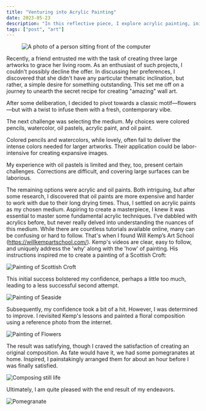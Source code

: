 ```yaml
---
title: "Venturing into Acrylic Painting"
date: 2023-05-23
description: "In this reflective piece, I explore acrylic painting, initiated by a friend's request for original artworks. The journey involves decisions about my artistic themes, the choice of medium, and the acquisition of new skills, with a specific emphasis on understanding the nuances of acrylic paint."
tags: ["post", "art"]
---
```


<figure>
  <img
    src="/images/posts/acrylics-part-1/pomegranate.webp"
    alt="A photo of a person sitting front of the computer"
  />
  <figcaption>
   
  </figcaption>
</figure>

Recently, a friend entrusted me with the task of creating three large artworks to grace her living room. As an enthusiast of such projects, I couldn't possibly decline the offer. In discussing her preferences, I discovered that she didn't have any particular thematic inclination, but rather, a simple desire for something outstanding. This set me off on a journey to unearth the secret recipe for creating "amazing" wall art.

After some deliberation, I decided to pivot towards a classic motif—flowers—but with a twist to infuse them with a fresh, contemporary vibe.

The next challenge was selecting the medium. My choices were colored pencils, watercolor, oil pastels, acrylic paint, and oil paint.

Colored pencils and watercolors, while lovely, often fail to deliver the intense colors needed for larger artworks. Their application could be labor-intensive for creating expansive images.

My experience with oil pastels is limited and they, too, present certain challenges. Corrections are difficult, and covering large surfaces can be laborious.

The remaining options were acrylic and oil paints. Both intriguing, but after some research, I discovered that oil paints are more expensive and harder to work with due to their long drying times. Thus, I settled on acrylic paints as my chosen medium.
Aspiring to create a masterpiece, I knew it was essential to master some fundamental acrylic techniques. I've dabbled with acrylics before, but never really delved into understanding the nuances of this medium. While there are countless tutorials available online, many can be confusing or hard to follow. That's when I found Will Kemp’s Art School (https://willkempartschool.com/). Kemp's videos are clear, easy to follow, and uniquely address the 'why' along with the 'how' of painting.
His instructions inspired me to create a painting of a Scottish Croft:

![Painting of Scottish Croft](/images/posts/acrylics-part-1/croft.webp)

This initial success bolstered my confidence, perhaps a little too much, leading to a less successful second attempt.

![Painting of Seaside](/images/posts/acrylics-part-1/seaside.webp)

Subsequently, my confidence took a bit of a hit. However, I was determined to improve. I revisited Kemp's lessons and painted a floral composition using a reference photo from the internet.

![Painting of Flowers](/images/posts/acrylics-part-1/flowers.webp)

The result was satisfying, though I craved the satisfaction of creating an original composition. As fate would have it, we had some pomegranates at home. Inspired, I painstakingly arranged them for about an hour before I was finally satisfied.

![Composing still life](/images/posts/acrylics-part-1/own_composition.webp)

Ultimately, I am quite pleased with the end result of my endeavors.

![Pomegranate](/images/posts/acrylics-part-1/pomegranate.webp)
